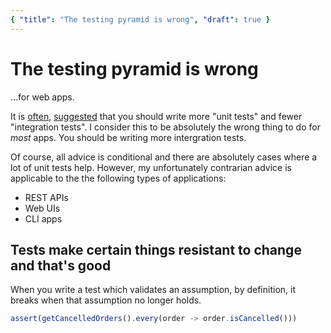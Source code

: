 ```yaml
---
{ "title": "The testing pyramid is wrong", "draft": true }
---
```

# The testing pyramid is wrong

...for web apps.

It is [often](https://martinfowler.com/articles/practical-test-pyramid.html),
[suggested](https://circleci.com/blog/testing-pyramid/) that you should write
more "unit tests" and fewer "integration tests". I consider this to be absolutely
the wrong thing to do for *most* apps. You should be writing more intergration tests.

Of course, all advice is conditional
and there are absolutely cases where a lot of unit tests help. However, my
unfortunately contrarian advice is applicable to the the following types of
applications:
- REST APIs
- Web UIs
- CLI apps

## Tests make certain things resistant to change and that's good

When you write a test which validates an assumption, by definition, it breaks
when that assumption no longer holds.

```javascript
assert(getCancelledOrders().every(order -> order.isCancelled()))
```


